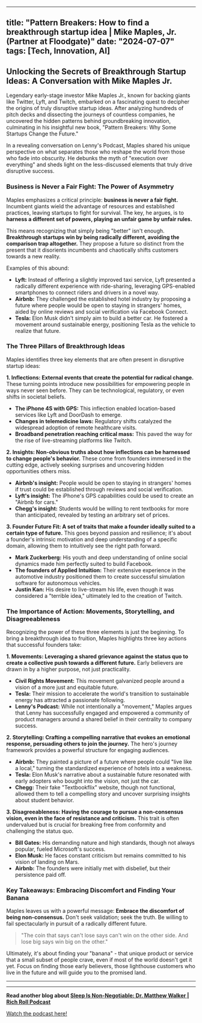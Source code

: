 
---
title: "Pattern Breakers: How to find a breakthrough startup idea | Mike Maples, Jr. (Partner at Floodgate)"
date: "2024-07-07"
tags: [Tech, Innovation, AI]
---

## Unlocking the Secrets of Breakthrough Startup Ideas: A Conversation with Mike Maples Jr.

Legendary early-stage investor Mike Maples Jr., known for backing giants like Twitter, Lyft, and Twitch, embarked on a fascinating quest to decipher the origins of truly disruptive startup ideas. After analyzing hundreds of pitch decks and dissecting the journeys of countless companies, he uncovered the hidden patterns behind groundbreaking innovation, culminating in his insightful new book, "Pattern Breakers: Why Some Startups Change the Future." 

In a revealing conversation on Lenny's Podcast, Maples shared his unique perspective on what separates those who reshape the world from those who fade into obscurity. He debunks the myth of "execution over everything" and sheds light on the less-discussed elements that truly drive disruptive success.

### Business is Never a Fair Fight: The Power of Asymmetry

Maples emphasizes a critical principle: **business is never a fair fight.** Incumbent giants wield the advantage of resources and established practices, leaving startups to fight for survival. The key, he argues, is to **harness a different set of powers, playing an unfair game by unfair rules.**

This means recognizing that simply being "better" isn't enough. **Breakthrough startups win by being radically different, avoiding the comparison trap altogether.** They propose a future so distinct from the present that it disorients incumbents and chaotically shifts customers towards a new reality. 

Examples of this abound: 

* **Lyft:** Instead of offering a slightly improved taxi service, Lyft presented a radically different experience with ride-sharing, leveraging GPS-enabled smartphones to connect riders and drivers in a novel way.
* **Airbnb:** They challenged the established hotel industry by proposing a future where people would be open to staying in strangers' homes, aided by online reviews and social verification via Facebook Connect.
* **Tesla:** Elon Musk didn't simply aim to build a better car. He fostered a movement around sustainable energy, positioning Tesla as the vehicle to realize that future. 

### The Three Pillars of Breakthrough Ideas

Maples identifies three key elements that are often present in disruptive startup ideas:

**1. Inflections: External events that create the potential for radical change.** These turning points introduce new possibilities for empowering people in ways never seen before. They can be technological, regulatory, or even shifts in societal beliefs.

* **The iPhone 4S with GPS:** This inflection enabled location-based services like Lyft and DoorDash to emerge. 
* **Changes in telemedicine laws:** Regulatory shifts catalyzed the widespread adoption of remote healthcare visits.
* **Broadband penetration reaching critical mass:** This paved the way for the rise of live-streaming platforms like Twitch. 

**2. Insights: Non-obvious truths about how inflections can be harnessed to change people's behavior.** These come from founders immersed in the cutting edge, actively seeking surprises and uncovering hidden opportunities others miss.

* **Airbnb's insight:** People would be open to staying in strangers' homes if trust could be established through reviews and social verification.
* **Lyft's insight:** The iPhone's GPS capabilities could be used to create an "Airbnb for cars." 
* **Chegg's insight:** Students would be willing to rent textbooks for more than anticipated, revealed by testing an arbitrary set of prices. 

**3. Founder Future Fit: A set of traits that make a founder ideally suited to a certain type of future.** This goes beyond passion and resilience; it's about a founder's intrinsic motivation and deep understanding of a specific domain, allowing them to intuitively see the right path forward.

* **Mark Zuckerberg:** His youth and deep understanding of online social dynamics made him perfectly suited to build Facebook.
* **The founders of Applied Intuition:** Their extensive experience in the automotive industry positioned them to create successful simulation software for autonomous vehicles.
* **Justin Kan:** His desire to live-stream his life, even though it was considered a "terrible idea," ultimately led to the creation of Twitch. 

### The Importance of Action: Movements, Storytelling, and Disagreeableness

Recognizing the power of these three elements is just the beginning. To bring a breakthrough idea to fruition, Maples highlights three key actions that successful founders take:

**1. Movements: Leveraging a shared grievance against the status quo to create a collective push towards a different future.** Early believers are drawn in by a higher purpose, not just practicality.

* **Civil Rights Movement:** This movement galvanized people around a vision of a more just and equitable future.
* **Tesla:** Their mission to accelerate the world's transition to sustainable energy has attracted a passionate following.
* **Lenny's Podcast:** While not intentionally a "movement," Maples argues that Lenny has successfully engaged and empowered a community of product managers around a shared belief in their centrality to company success.

**2. Storytelling: Crafting a compelling narrative that evokes an emotional response, persuading others to join the journey.** The hero's journey framework provides a powerful structure for engaging audiences. 

* **Airbnb:** They painted a picture of a future where people could "live like a local," turning the standardized experience of hotels into a weakness.
* **Tesla:** Elon Musk's narrative about a sustainable future resonated with early adopters who bought into the vision, not just the car.
* **Chegg:** Their fake "Textbookflix" website, though not functional, allowed them to tell a compelling story and uncover surprising insights about student behavior.

**3. Disagreeableness: Having the courage to pursue a non-consensus vision, even in the face of resistance and criticism.** This trait is often undervalued but is crucial for breaking free from conformity and challenging the status quo.

* **Bill Gates:** His demanding nature and high standards, though not always popular, fueled Microsoft's success.
* **Elon Musk:** He faces constant criticism but remains committed to his vision of landing on Mars.
* **Airbnb:** The founders were initially met with disbelief, but their persistence paid off.

### Key Takeaways: Embracing Discomfort and Finding Your Banana

Maples leaves us with a powerful message: **Embrace the discomfort of being non-consensus.** Don't seek validation; seek the truth. Be willing to fail spectacularly in pursuit of a radically different future.

> "The coin that says can't lose says can't win on the other side. And lose big says win big on the other."

Ultimately, it's about finding your "banana" - that unique product or service that a small subset of people crave, even if most of the world doesn't get it yet. Focus on finding those early believers, those lighthouse customers who live in the future and will guide you to the promised land.

---
        

---

**Read another blog about [Sleep Is Non-Negotiable: Dr. Matthew Walker | Rich Roll Podcast](./20210510-matthewwalker-richroll.md)**

<a href="https://youtube.com/watch?v=h9o6gPQA6LA" target="_blank">Watch the podcast here!</a>
